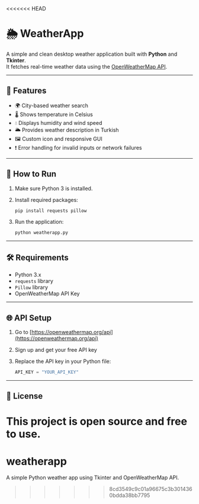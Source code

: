 <<<<<<< HEAD
# 🌦 WeatherApp

A simple and clean desktop weather application built with **Python** and **Tkinter**.  
It fetches real-time weather data using the [OpenWeatherMap API](https://openweathermap.org/api).

---

## 📌 Features

- 🌍 City-based weather search  
- 🌡 Shows temperature in Celsius  
- 💧 Displays humidity and wind speed  
- 🌥 Provides weather description in Turkish  
- 🖼 Custom icon and responsive GUI  
- ❗ Error handling for invalid inputs or network failures

---

## 🚀 How to Run

1. Make sure Python 3 is installed.  
2. Install required packages:

   ```bash
   pip install requests pillow
   ```

3. Run the application:

   ```bash
   python weatherapp.py
   ```

---

## 🛠 Requirements

- Python 3.x  
- `requests` library  
- `Pillow` library  
- OpenWeatherMap API Key

---

## 🌐 API Setup

1. Go to [https://openweathermap.org/api](https://openweathermap.org/api)  
2. Sign up and get your free API key  
3. Replace the API key in your Python file:

   ```python
   API_KEY = "YOUR_API_KEY"
   ```

---

## 📄 License

This project is open source and free to use.
=======
# weatherapp
A simple Python weather app using Tkinter and OpenWeatherMap API.
>>>>>>> 8cd3549c9c01a96675c3b3014360bdda38bb7795
